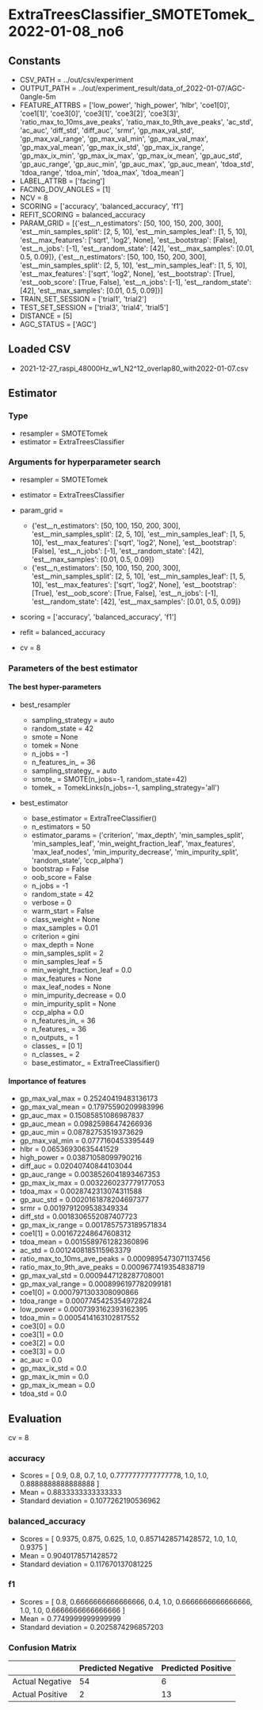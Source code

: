 # ExtraTreesClassifier_SMOTETomek_2022-01-08_no6
## Constants
- CSV_PATH = ../out/csv/experiment
- OUTPUT_PATH = ../out/experiment_result/data_of_2022-01-07/AGC-0angle-5m
- FEATURE_ATTRBS = ['low_power', 'high_power', 'hlbr', 'coe1[0]', 'coe1[1]', 'coe3[0]', 'coe3[1]', 'coe3[2]', 'coe3[3]', 'ratio_max_to_10ms_ave_peaks', 'ratio_max_to_9th_ave_peaks', 'ac_std', 'ac_auc', 'diff_std', 'diff_auc', 'srmr', 'gp_max_val_std', 'gp_max_val_range', 'gp_max_val_min', 'gp_max_val_max', 'gp_max_val_mean', 'gp_max_ix_std', 'gp_max_ix_range', 'gp_max_ix_min', 'gp_max_ix_max', 'gp_max_ix_mean', 'gp_auc_std', 'gp_auc_range', 'gp_auc_min', 'gp_auc_max', 'gp_auc_mean', 'tdoa_std', 'tdoa_range', 'tdoa_min', 'tdoa_max', 'tdoa_mean']
- LABEL_ATTRB = ['facing']
- FACING_DOV_ANGLES = [1]
- NCV = 8
- SCORING = ['accuracy', 'balanced_accuracy', 'f1']
- REFIT_SCORING = balanced_accuracy
- PARAM_GRID = [{'est__n_estimators': [50, 100, 150, 200, 300], 'est__min_samples_split': [2, 5, 10], 'est__min_samples_leaf': [1, 5, 10], 'est__max_features': ['sqrt', 'log2', None], 'est__bootstrap': [False], 'est__n_jobs': [-1], 'est__random_state': [42], 'est__max_samples': [0.01, 0.5, 0.09]}, {'est__n_estimators': [50, 100, 150, 200, 300], 'est__min_samples_split': [2, 5, 10], 'est__min_samples_leaf': [1, 5, 10], 'est__max_features': ['sqrt', 'log2', None], 'est__bootstrap': [True], 'est__oob_score': [True, False], 'est__n_jobs': [-1], 'est__random_state': [42], 'est__max_samples': [0.01, 0.5, 0.09]}]
- TRAIN_SET_SESSION = ['trial1', 'trial2']
- TEST_SET_SESSION = ['trial3', 'trial4', 'trial5']
- DISTANCE = [5]
- AGC_STATUS = ['AGC']

## Loaded CSV
- 2021-12-27_raspi_48000Hz_w1_N2^12_overlap80_with2022-01-07.csv

## Estimator
### Type
- resampler = SMOTETomek
- estimator = ExtraTreesClassifier

### Arguments for hyperparameter search
- resampler = SMOTETomek
- estimator = ExtraTreesClassifier
- param_grid = 
	- {'est__n_estimators': [50, 100, 150, 200, 300], 'est__min_samples_split': [2, 5, 10], 'est__min_samples_leaf': [1, 5, 10], 'est__max_features': ['sqrt', 'log2', None], 'est__bootstrap': [False], 'est__n_jobs': [-1], 'est__random_state': [42], 'est__max_samples': [0.01, 0.5, 0.09]}
	- {'est__n_estimators': [50, 100, 150, 200, 300], 'est__min_samples_split': [2, 5, 10], 'est__min_samples_leaf': [1, 5, 10], 'est__max_features': ['sqrt', 'log2', None], 'est__bootstrap': [True], 'est__oob_score': [True, False], 'est__n_jobs': [-1], 'est__random_state': [42], 'est__max_samples': [0.01, 0.5, 0.09]}

- scoring = ['accuracy', 'balanced_accuracy', 'f1']
- refit = balanced_accuracy
- cv = 8

### Parameters of the best estimator
#### The best hyper-parameters
- best_resampler
	- sampling_strategy = auto
	- random_state = 42
	- smote = None
	- tomek = None
	- n_jobs = -1
	- n_features_in_ = 36
	- sampling_strategy_ = auto
	- smote_ = SMOTE(n_jobs=-1, random_state=42)
	- tomek_ = TomekLinks(n_jobs=-1, sampling_strategy='all')

- best_estimator
	- base_estimator = ExtraTreeClassifier()
	- n_estimators = 50
	- estimator_params = ('criterion', 'max_depth', 'min_samples_split', 'min_samples_leaf', 'min_weight_fraction_leaf', 'max_features', 'max_leaf_nodes', 'min_impurity_decrease', 'min_impurity_split', 'random_state', 'ccp_alpha')
	- bootstrap = False
	- oob_score = False
	- n_jobs = -1
	- random_state = 42
	- verbose = 0
	- warm_start = False
	- class_weight = None
	- max_samples = 0.01
	- criterion = gini
	- max_depth = None
	- min_samples_split = 2
	- min_samples_leaf = 5
	- min_weight_fraction_leaf = 0.0
	- max_features = None
	- max_leaf_nodes = None
	- min_impurity_decrease = 0.0
	- min_impurity_split = None
	- ccp_alpha = 0.0
	- n_features_in_ = 36
	- n_features_ = 36
	- n_outputs_ = 1
	- classes_ = [0 1]
	- n_classes_ = 2
	- base_estimator_ = ExtraTreeClassifier()

#### Importance of features
- gp_max_val_max = 0.25240419483136173
- gp_max_val_mean = 0.17975590209983996
- gp_auc_max = 0.15085851086987837
- gp_auc_mean = 0.09825986474266936
- gp_auc_min = 0.08782753519373629
- gp_max_val_min = 0.0777160453395449
- hlbr = 0.06536930635441529
- high_power = 0.03871058099790216
- diff_auc = 0.02040740844103044
- gp_auc_range = 0.0038526041893467353
- gp_max_ix_max = 0.0032260237779177053
- tdoa_max = 0.0028742313074311588
- gp_auc_std = 0.0020161878204697377
- srmr = 0.0019791209538349334
- diff_std = 0.0018306552087407723
- gp_max_ix_range = 0.0017857573189571834
- coe1[1] = 0.001672248647608312
- tdoa_mean = 0.0015589761282360896
- ac_std = 0.0012408185115963379
- ratio_max_to_10ms_ave_peaks = 0.0009895473071137456
- ratio_max_to_9th_ave_peaks = 0.0009677419354838719
- gp_max_val_std = 0.0009447128287708001
- gp_max_val_range = 0.0008996197782099181
- coe1[0] = 0.0007971303308090866
- tdoa_range = 0.0007745425354972824
- low_power = 0.0007393162393162395
- tdoa_min = 0.0005414163102817552
- coe3[0] = 0.0
- coe3[1] = 0.0
- coe3[2] = 0.0
- coe3[3] = 0.0
- ac_auc = 0.0
- gp_max_ix_std = 0.0
- gp_max_ix_min = 0.0
- gp_max_ix_mean = 0.0
- tdoa_std = 0.0

## Evaluation
cv = 8
### accuracy
- Scores = [ 0.9, 0.8, 0.7, 1.0, 0.7777777777777778, 1.0, 1.0, 0.8888888888888888 ]
- Mean = 0.8833333333333333
- Standard deviation = 0.1077262190536962

### balanced_accuracy
- Scores = [ 0.9375, 0.875, 0.625, 1.0, 0.8571428571428572, 1.0, 1.0, 0.9375 ]
- Mean = 0.9040178571428572
- Standard deviation = 0.117670137081225

### f1
- Scores = [ 0.8, 0.6666666666666666, 0.4, 1.0, 0.6666666666666666, 1.0, 1.0, 0.6666666666666666 ]
- Mean = 0.7749999999999999
- Standard deviation = 0.2025874296857203

### Confusion Matrix
|  | Predicted Negative | Predicted Positive |
| --- | --- | --- |
| Actual Negative | 54 | 6 |
| Actual Positive | 2 | 13 |

      
